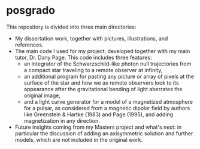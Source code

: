 # posgrado

This repository is divided into three main directories:

- My dissertation work, together with pictures, illustrations, and references.
- The main code I used for my project, developed together with my main tutor, Dr. Dany Page. This code includes three features:
  - an integrator of the Schwarzschild-like photon null trajectories from a compact star traveling to a remote observer at infinity,
  - an additional program for pasting any picture or array of pixels at the surface of the star and how we as remote observers look to its appearance after the gravitational bending of light aberrates the original image,
  - and a light curve generator for a model of a magnetized atmosphere for a pulsar, as considered from a magnetic dipolar field by authors like Greenstein & Hartke (1983) and Page (1995), and adding magnetization in any direction.
- Future insights coming from my Masters project and what's next: in particular the discussion of adding an axisymmetric solution and further models, which are not included in the original work.

